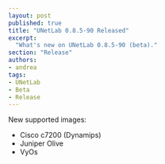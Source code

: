 ```yaml
---
layout: post
published: true
title: "UNetLab 0.8.5-90 Released"
excerpt:
  "What's new on UNetLab 0.8.5-90 (beta)."
section: "Release"
authors:
- andrea
tags:
- UNetLab
- Beta
- Release
---
```

New supported images:

* Cisco c7200 (Dynamips)
* Juniper Olive
* VyOs
